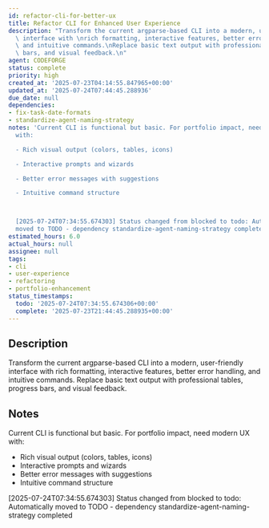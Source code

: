 ```yaml
---
id: refactor-cli-for-better-ux
title: Refactor CLI for Enhanced User Experience
description: "Transform the current argparse-based CLI into a modern, user-friendly\
  \ interface with \nrich formatting, interactive features, better error handling,\
  \ and intuitive commands.\nReplace basic text output with professional tables, progress\
  \ bars, and visual feedback.\n"
agent: CODEFORGE
status: complete
priority: high
created_at: '2025-07-23T04:14:55.847965+00:00'
updated_at: '2025-07-24T07:44:45.288936'
due_date: null
dependencies:
- fix-task-date-formats
- standardize-agent-naming-strategy
notes: 'Current CLI is functional but basic. For portfolio impact, need modern UX
  with:

  - Rich visual output (colors, tables, icons)

  - Interactive prompts and wizards

  - Better error messages with suggestions

  - Intuitive command structure



  [2025-07-24T07:34:55.674303] Status changed from blocked to todo: Automatically
  moved to TODO - dependency standardize-agent-naming-strategy completed'
estimated_hours: 6.0
actual_hours: null
assignee: null
tags:
- cli
- user-experience
- refactoring
- portfolio-enhancement
status_timestamps:
  todo: '2025-07-24T07:34:55.674306+00:00'
  complete: '2025-07-23T21:44:45.288935+00:00'
---
```


## Description

Transform the current argparse-based CLI into a modern, user-friendly interface with 
rich formatting, interactive features, better error handling, and intuitive commands.
Replace basic text output with professional tables, progress bars, and visual feedback.


## Notes

Current CLI is functional but basic. For portfolio impact, need modern UX with:
- Rich visual output (colors, tables, icons)
- Interactive prompts and wizards
- Better error messages with suggestions
- Intuitive command structure


[2025-07-24T07:34:55.674303] Status changed from blocked to todo: Automatically moved to TODO - dependency standardize-agent-naming-strategy completed

